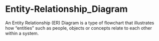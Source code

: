 # Entity-Relationship_Diagram
An Entity Relationship (ER) Diagram is a type of flowchart that illustrates how “entities” such as people, objects or concepts relate to each other within a system.
